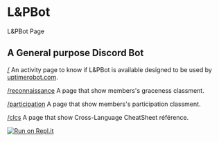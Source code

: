 # L&PBot

L&PBot Page

## A General purpose Discord Bot 

[/](https://L-PBot.patrickpignol.repl.co/) An activity page to know if L&PBot is available designed to be used by [uptimerobot.com](https://uptimerobot.com). 

[/reconnaissance](https://L-PBot.patrickpignol.repl.co/reconnaissance) A page that show members's graceness classment.

[/participation](https://L-PBot.patrickpignol.repl.co/participation) A page that show members's participation classment.

[/clcs](https://L-PBot.patrickpignol.repl.co/clcccs) A page that show Cross-Language CheatSheet référence.

[![Run on Repl.it](https://repl.it/badge/github/PatrickPIGNOL/L-PBot)](https://repl.it/github/PatrickPIGNOL/L-PBot)